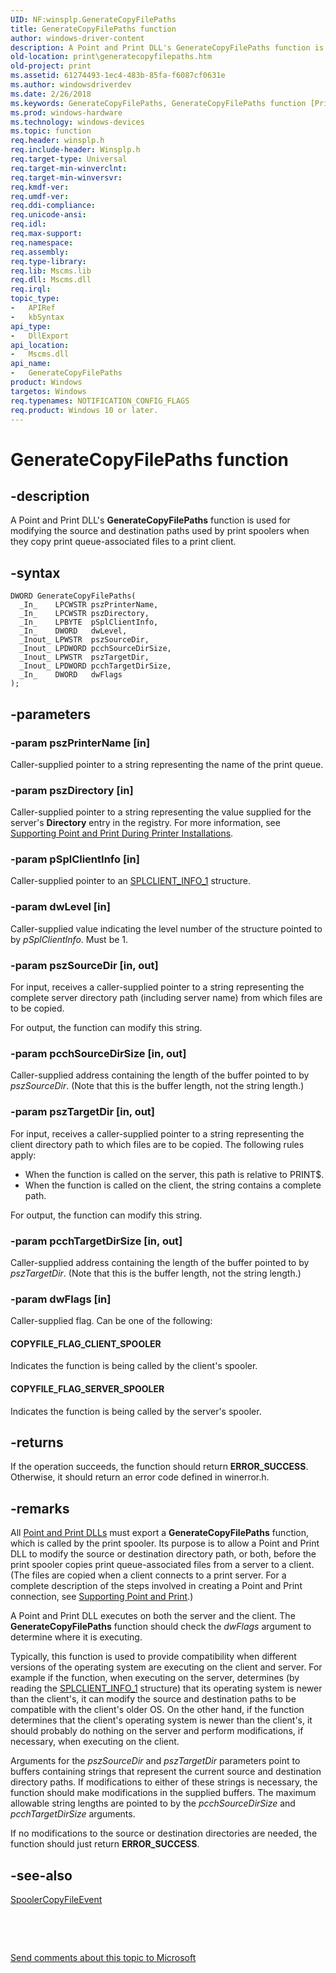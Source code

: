 ```yaml
---
UID: NF:winsplp.GenerateCopyFilePaths
title: GenerateCopyFilePaths function
author: windows-driver-content
description: A Point and Print DLL's GenerateCopyFilePaths function is used for modifying the source and destination paths used by print spoolers when they copy print queue-associated files to a print client.
old-location: print\generatecopyfilepaths.htm
old-project: print
ms.assetid: 61274493-1ec4-483b-85fa-f6087cf0631e
ms.author: windowsdriverdev
ms.date: 2/26/2018
ms.keywords: GenerateCopyFilePaths, GenerateCopyFilePaths function [Print Devices], poprfnc_35a0e3c2-1841-4e84-b980-c3b13592c854.xml, print.generatecopyfilepaths, winsplp/GenerateCopyFilePaths
ms.prod: windows-hardware
ms.technology: windows-devices
ms.topic: function
req.header: winsplp.h
req.include-header: Winsplp.h
req.target-type: Universal
req.target-min-winverclnt: 
req.target-min-winversvr: 
req.kmdf-ver: 
req.umdf-ver: 
req.ddi-compliance: 
req.unicode-ansi: 
req.idl: 
req.max-support: 
req.namespace: 
req.assembly: 
req.type-library: 
req.lib: Mscms.lib
req.dll: Mscms.dll
req.irql: 
topic_type:
-	APIRef
-	kbSyntax
api_type:
-	DllExport
api_location:
-	Mscms.dll
api_name:
-	GenerateCopyFilePaths
product: Windows
targetos: Windows
req.typenames: NOTIFICATION_CONFIG_FLAGS
req.product: Windows 10 or later.
---
```


# GenerateCopyFilePaths function


## -description


A Point and Print DLL's <b>GenerateCopyFilePaths</b> function is used for modifying the source and destination paths used by print spoolers when they copy print queue-associated files to a print client.


## -syntax


````
DWORD GenerateCopyFilePaths(
  _In_    LPCWSTR pszPrinterName,
  _In_    LPCWSTR pszDirectory,
  _In_    LPBYTE  pSplClientInfo,
  _In_    DWORD   dwLevel,
  _Inout_ LPWSTR  pszSourceDir,
  _Inout_ LPDWORD pcchSourceDirSize,
  _Inout_ LPWSTR  pszTargetDir,
  _Inout_ LPDWORD pcchTargetDirSize,
  _In_    DWORD   dwFlags
);
````


## -parameters




### -param pszPrinterName [in]

Caller-supplied pointer to a string representing the name of the print queue.


### -param pszDirectory [in]

Caller-supplied pointer to a string representing the value supplied for the server's <b>Directory</b> entry in the registry. For more information, see <a href="https://msdn.microsoft.com/70e65c7b-bba2-4da1-ac80-9719f8005c50">Supporting Point and Print During Printer Installations</a>.


### -param pSplClientInfo [in]

Caller-supplied pointer to an <a href="..\winsplp\ns-winsplp-_splclient_info_1.md">SPLCLIENT_INFO_1</a> structure.


### -param dwLevel [in]

Caller-supplied value indicating the level number of the structure pointed to by <i>pSplClientInfo</i>. Must be 1.


### -param pszSourceDir [in, out]

For input, receives a caller-supplied pointer to a string representing the complete server directory path (including server name) from which files are to be copied.

For output, the function can modify this string.


### -param pcchSourceDirSize [in, out]

Caller-supplied address containing the length of the buffer pointed to by <i>pszSourceDir</i>. (Note that this is the buffer length, not the string length.)


### -param pszTargetDir [in, out]

For input, receives a caller-supplied pointer to a string representing the client directory path to which files are to be copied. The following rules apply:

<ul>
<li>
When the function is called on the server, this path is relative to PRINT$.

</li>
<li>
When the function is called on the client, the string contains a complete path.

</li>
</ul>
For output, the function can modify this string.


### -param pcchTargetDirSize [in, out]

Caller-supplied address containing the length of the buffer pointed to by <i>pszTargetDir</i>. (Note that this is the buffer length, not the string length.)


### -param dwFlags [in]

Caller-supplied flag. Can be one of the following:





#### COPYFILE_FLAG_CLIENT_SPOOLER

Indicates the function is being called by the client's spooler.



#### COPYFILE_FLAG_SERVER_SPOOLER

Indicates the function is being called by the server's spooler.


## -returns



If the operation succeeds, the function should return <b>ERROR_SUCCESS</b>. Otherwise, it should return an error code defined in winerror.h.




## -remarks



All <a href="https://msdn.microsoft.com/7ead940e-8426-4756-890f-f3607dc1f9ca">Point and Print DLLs</a> must export a <b>GenerateCopyFilePaths</b> function, which is called by the print spooler. Its purpose is to allow a Point and Print DLL to modify the source or destination directory path, or both, before the print spooler copies print queue-associated files from a server to a client. (The files are copied when a client connects to a print server. For a complete description of the steps involved in creating a Point and Print connection, see <a href="https://msdn.microsoft.com/a41bed5e-a006-4b9e-aa71-d2bcd154fae2">Supporting Point and Print</a>.)

A Point and Print DLL executes on both the server and the client. The <b>GenerateCopyFilePaths</b> function should check the <i>dwFlags</i> argument to determine where it is executing.

Typically, this function is used to provide compatibility when different versions of the operating system are executing on the client and server. For example if the function, when executing on the server, determines (by reading the <a href="..\winsplp\ns-winsplp-_splclient_info_1.md">SPLCLIENT_INFO_1</a> structure) that its operating system is newer than the client's, it can modify the source and destination paths to be compatible with the client's older OS. On the other hand, if the function determines that the client's operating system is newer than the client's, it should probably do nothing on the server and perform modifications, if necessary, when executing on the client.

Arguments for the <i>pszSourceDir</i> and <i>pszTargetDir</i> parameters point to buffers containing strings that represent the current source and destination directory paths. If modifications to either of these strings is necessary, the function should make modifications in the supplied buffers. The maximum allowable string lengths are pointed to by the <i>pcchSourceDirSize</i> and <i>pcchTargetDirSize</i> arguments.

If no modifications to the source or destination directories are needed, the function should just return <b>ERROR_SUCCESS</b>.




## -see-also

<a href="..\winsplp\nf-winsplp-spoolercopyfileevent.md">SpoolerCopyFileEvent</a>



 

 

<a href="mailto:wsddocfb@microsoft.com?subject=Documentation%20feedback [print\print]:%20GenerateCopyFilePaths function%20 RELEASE:%20(2/26/2018)&amp;body=%0A%0APRIVACY STATEMENT%0A%0AWe use your feedback to improve the documentation. We don't use your email address for any other purpose, and we'll remove your email address from our system after the issue that you're reporting is fixed. While we're working to fix this issue, we might send you an email message to ask for more info. Later, we might also send you an email message to let you know that we've addressed your feedback.%0A%0AFor more info about Microsoft's privacy policy, see http://privacy.microsoft.com/en-us/default.aspx." title="Send comments about this topic to Microsoft">Send comments about this topic to Microsoft</a>

